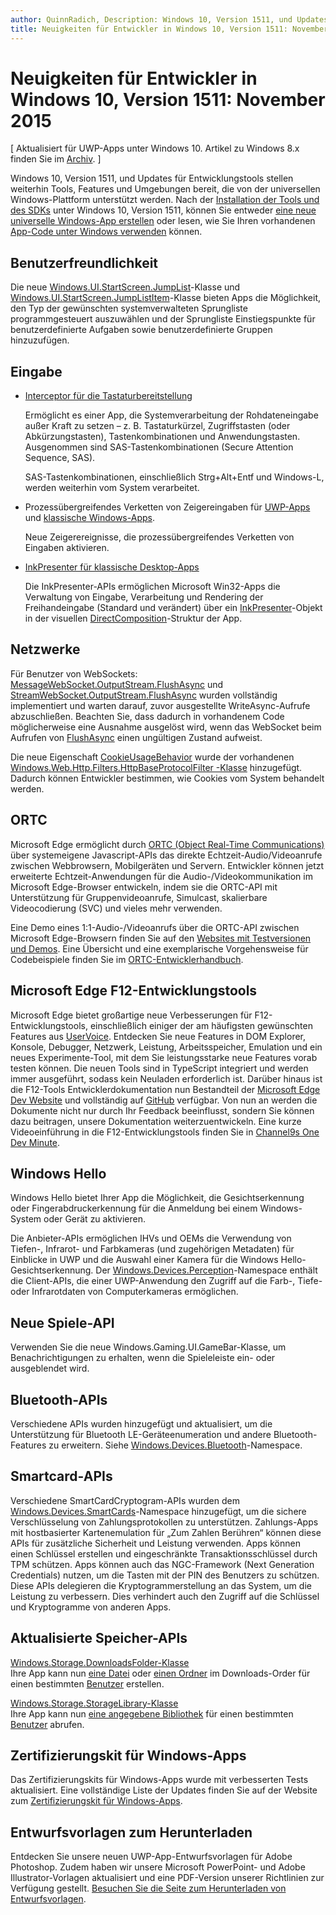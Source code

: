 ```yaml
---
author: QuinnRadich, Description: Windows 10, Version 1511, und Updates für Entwicklungstools stellen weiterhin Tools, Features und Umgebungen bereit, die von der universellen Windows-Plattform unterstützt werden.
title: Neuigkeiten für Entwickler in Windows 10, Version 1511: November 2015
---
```


# Neuigkeiten für Entwickler in Windows 10, Version 1511: November 2015

\[ Aktualisiert für UWP-Apps unter Windows 10. Artikel zu Windows 8.x finden Sie im [Archiv](http://go.microsoft.com/fwlink/p/?linkid=619132). \]

Windows 10, Version 1511, und Updates für Entwicklungstools stellen weiterhin Tools, Features und Umgebungen bereit, die von der universellen Windows-Plattform unterstützt werden. Nach der [Installation der Tools und des SDKs](https://dev.windows.com/downloads) unter Windows 10, Version 1511, können Sie entweder [eine neue universelle Windows-App erstellen](https://msdn.microsoft.com/library/windows/apps/bg124288) oder lesen, wie Sie Ihren vorhandenen [App-Code unter Windows verwenden](https://msdn.microsoft.com/library/windows/apps/mt238321) können.

## Benutzerfreundlichkeit

Die neue <a href="https://msdn.microsoft.com/library/windows/apps/windows.ui.startscreen.aspx">Windows.UI.StartScreen.JumpList</a>-Klasse und <a href="https://msdn.microsoft.com/library/windows/apps/windows.ui.startscreen.aspx">Windows.UI.StartScreen.JumpListItem</a>-Klasse bieten Apps die Möglichkeit, den Typ der gewünschten systemverwalteten Sprungliste programmgesteuert auszuwählen und der Sprungliste Einstiegspunkte für benutzerdefinierte Aufgaben sowie benutzerdefinierte Gruppen hinzuzufügen.

## Eingabe
                                        
* <a href="https://msdn.microsoft.com/library/windows/apps/windows.ui.input.keyboarddeliveryinterceptor.aspx">Interceptor für die Tastaturbereitstellung</a>
                                        
    Ermöglicht es einer App, die Systemverarbeitung der Rohdateneingabe außer Kraft zu setzen – z. B. Tastaturkürzel, Zugriffstasten (oder Abkürzungstasten), Tastenkombinationen und Anwendungstasten. Ausgenommen sind SAS-Tastenkombinationen (Secure Attention Sequence, SAS).

    SAS-Tastenkombinationen, einschließlich Strg+Alt+Entf und Windows-L, werden weiterhin vom System verarbeitet.
                                        
* Prozessübergreifendes Verketten von Zeigereingaben für <a href="https://msdn.microsoft.com/library/windows/apps/windows.ui.core.corewindow.aspx">UWP-Apps</a> und <a href="https://msdn.microsoft.com/library/windows/desktop/hh454903(v=vs.85).aspx">klassische Windows-Apps</a>.
                                        
    Neue Zeigerereignisse, die prozessübergreifendes Verketten von Eingaben aktivieren.    
                                        
* <a href="https://msdn.microsoft.com/library/windows/desktop/mt622165(v=vs.85).aspx">InkPresenter für klassische Desktop-Apps</a>
                                        
    Die InkPresenter-APIs ermöglichen Microsoft Win32-Apps die Verwaltung von Eingabe, Verarbeitung und Rendering der Freihandeingabe (Standard und verändert) über ein <a href="https://msdn.microsoft.com/library/windows/desktop/windows.ui.input.inking.inkpresenter.aspx">InkPresenter</a>-Objekt in der visuellen <a href="https://msdn.microsoft.com/library/windows/desktop/hh437371(v=vs.85).aspx">DirectComposition</a>-Struktur der App.    
                                    
## Netzwerke
                                                                        
Für Benutzer von WebSockets: <a href="https://msdn.microsoft.com/library/windows/apps/windows.storage.streams.datawriter.flushasync.aspx">MessageWebSocket.OutputStream.FlushAsync</a> und <a href="https://msdn.microsoft.com/library/windows/apps/windows.storage.streams.datawriter.flushasync.aspx">StreamWebSocket.OutputStream.FlushAsync</a> wurden vollständig implementiert und warten darauf, zuvor ausgestellte WriteAsync-Aufrufe abzuschließen. Beachten Sie, dass dadurch in vorhandenem Code möglicherweise eine Ausnahme ausgelöst wird, wenn das WebSocket beim Aufrufen von <a href="https://msdn.microsoft.com/library/windows/apps/windows.storage.streams.datawriter.flushasync.aspx">FlushAsync</a> einen ungültigen Zustand aufweist.    

Die neue Eigenschaft <a href="https://msdn.microsoft.com/library/windows/apps/windows.web.http.filters.httpbaseprotocolfilter.aspx">CookieUsageBehavior</a> wurde der vorhandenen <a href="https://msdn.microsoft.com/library/windows/apps/windows.web.http.filters.httpbaseprotocolfilter.aspx">Windows.Web.Http.Filters.HttpBaseProtocolFilter -Klasse</a> hinzugefügt. Dadurch können Entwickler bestimmen, wie Cookies vom System behandelt werden.    
                                    
## ORTC
                                    
Microsoft Edge ermöglicht durch <a href="https://msdn.microsoft.com/library/mt433097(v=vs.85).aspx">ORTC (Object Real-Time Communications)</a> über systemeigene Javascript-APIs das direkte Echtzeit-Audio/Videoanrufe zwischen Webbrowsern, Mobilgeräten und Servern. Entwickler können jetzt erweiterte Echtzeit-Anwendungen für die Audio-/Videokommunikation im Microsoft Edge-Browser entwickeln, indem sie die ORTC-API mit Unterstützung für Gruppenvideoanrufe, Simulcast, skalierbare Videocodierung (SVC) und vieles mehr verwenden.    

Eine Demo eines 1:1-Audio-/Videoanrufs über die ORTC-API zwischen Microsoft Edge-Browsern finden Sie auf den <a href="/microsoft-edge/testdrive/demos/ortcdemo/">Websites mit Testversionen und Demos</a>. Eine Übersicht und eine exemplarische Vorgehensweise für Codebeispiele finden Sie im <a href="https://msdn.microsoft.com/library/mt588497(v=vs.85).aspx">ORTC-Entwicklerhandbuch</a>.
                                        
## Microsoft Edge F12-Entwicklungstools
                                                                        
Microsoft Edge bietet großartige neue Verbesserungen für F12-Entwicklungstools, einschließlich einiger der am häufigsten gewünschten Features aus <a href="https://wpdev.uservoice.com/forums/257854-microsoft-edge-developer">UserVoice</a>. Entdecken Sie neue Features in DOM Explorer, Konsole, Debugger, Netzwerk, Leistung, Arbeitsspeicher, Emulation und ein neues Experimente-Tool, mit dem Sie leistungsstarke neue Features vorab testen können. Die neuen Tools sind in TypeScript integriert und werden immer ausgeführt, sodass kein Neuladen erforderlich ist. Darüber hinaus ist die F12-Tools Entwicklerdokumentation nun Bestandteil der <a href="http://dev.modern.ie/">Microsoft Edge Dev Website</a> und vollständig auf <a href="https://github.com/MicrosoftEdge/MicrosoftEdge-Documentation">GitHub</a> verfügbar. Von nun an werden die Dokumente nicht nur durch Ihr Feedback beeinflusst, sondern Sie können dazu beitragen, unsere Dokumentation weiterzuentwickeln. Eine kurze Videoeinführung in die F12-Entwicklungstools finden Sie in <a href="https://channel9.msdn.com/Blogs/One-Dev-Minute/Microsoft-Edge-F12-tools">Channel9s One Dev Minute</a>.    
                                    
## Windows Hello
                                    
Windows Hello bietet Ihrer App die Möglichkeit, die Gesichtserkennung oder Fingerabdruckerkennung für die Anmeldung bei einem Windows-System oder Gerät zu aktivieren.

Die Anbieter-APIs ermöglichen IHVs und OEMs die Verwendung von Tiefen-, Infrarot- und Farbkameras (und zugehörigen Metadaten) für Einblicke in UWP und die Auswahl einer Kamera für die Windows Hello-Gesichtserkennung. Der <a href="http://go.microsoft.com/fwlink/?LinkId=691697">Windows.Devices.Perception</a>-Namespace enthält die Client-APIs, die einer UWP-Anwendung den Zugriff auf die Farb-, Tiefe- oder Infrarotdaten von Computerkameras ermöglichen.
                                    
## Neue Spiele-API

Verwenden Sie die neue Windows.Gaming.UI.GameBar-Klasse, um Benachrichtigungen zu erhalten, wenn die Spieleleiste ein- oder ausgeblendet wird.    
                            
                                    
## Bluetooth-APIs
                                    
Verschiedene APIs wurden hinzugefügt und aktualisiert, um die Unterstützung für Bluetooth LE-Geräteenumeration und andere Bluetooth-Features zu erweitern. Siehe <a href="https://msdn.microsoft.com/library/windows/apps/windows.devices.bluetooth.aspx">Windows.Devices.Bluetooth</a>-Namespace.    
                                   
## Smartcard-APIs ## 

Verschiedene SmartCardCryptogram-APIs wurden dem <a href="https://msdn.microsoft.com/library/windows/apps/windows.devices.smartcards.aspx">Windows.Devices.SmartCards</a>-Namespace hinzugefügt, um die sichere Verschlüsselung von Zahlungsprotokollen zu unterstützen. Zahlungs-Apps mit hostbasierter Kartenemulation für „Zum Zahlen Berühren“ können diese APIs für zusätzliche Sicherheit und Leistung verwenden. Apps können einen Schlüssel erstellen und eingeschränkte Transaktionsschlüssel durch TPM schützen. Apps können auch das NGC-Framework (Next Generation Credentials) nutzen, um die Tasten mit der PIN des Benutzers zu schützen. Diese APIs delegieren die Kryptogrammerstellung an das System, um die Leistung zu verbessern. Dies verhindert auch den Zugriff auf die Schlüssel und Kryptogramme von anderen Apps.    
                                    
## Aktualisierte Speicher-APIs ## 
    
<a href="https://msdn.microsoft.com/library/windows/apps/windows.storage.downloadsfolder.aspx">Windows.Storage.DownloadsFolder-Klasse</a><br />
Ihre App kann nun <a href="https://msdn.microsoft.com/library/windows/apps/windows.storage.downloadsfolder.createfileforuserasync.aspx">eine Datei</a> oder <a href="https://msdn.microsoft.com/library/windows/apps/windows.storage.downloadsfolder.createfolderforuserasync.aspx">einen Ordner</a> im Downloads-Order für einen bestimmten <a href="https://msdn.microsoft.com/library/windows/apps/windows.system.user.aspx">Benutzer</a> erstellen.
                                            
<a href="https://msdn.microsoft.com/library/windows/apps/windows.storage.storagelibrary.aspx">Windows.Storage.StorageLibrary-Klasse</a><br />
Ihre App kann nun <a href="https://msdn.microsoft.com/library/windows/apps/windows.storage.storagelibrary.getlibraryforuserasync.aspx">eine angegebene Bibliothek</a> für einen bestimmten <a href="https://msdn.microsoft.com/library/windows/apps/windows.system.user.aspx">Benutzer</a> abrufen.
                                    
## Zertifizierungskit für Windows-Apps ## 
                                    
Das Zertifizierungskits für Windows-Apps wurde mit verbesserten Tests aktualisiert. Eine vollständige Liste der Updates finden Sie auf der Website zum <a href="/develop/app-certification-kit">Zertifizierungskit für Windows-Apps</a>.    
                                    
## Entwurfsvorlagen zum Herunterladen ## 

Entdecken Sie unsere neuen UWP-App-Entwurfsvorlagen für Adobe Photoshop. Zudem haben wir unsere Microsoft PowerPoint- und Adobe Illustrator-Vorlagen aktualisiert und eine PDF-Version unserer Richtlinien zur Verfügung gestellt. <a href="/design/assets">Besuchen Sie die Seite zum Herunterladen von Entwurfsvorlagen</a>.    




<!--HONumber=May16_HO2-->


